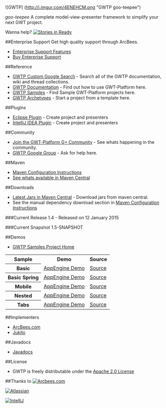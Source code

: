 ![GWTP] (http://i.imgur.com/4ENEHCM.png "GWTP goo-teepee")

*goo-teepee*
A complete model-view-presenter framework to simplify your next GWT project.

Wanna help? [![Stories in Ready](https://badge.waffle.io/arcbees/gwtp.png?label=ready&title=Ready)](https://waffle.io/arcbees/gwtp)

##Enterprise Support
Get high quality support through ArcBees.

* <a href="https://gwtp.arcbees.com">Enterprise Support Features</a>
* <a href="https://gwtp.arcbees.com/#buyPro">Buy Enterprise Support</a>

##Reference
* [GWTP Custom Google Search](http://www.google.com/cse/home?cx=011138278718949652927:5yuja8xc600) - Search all of the GWTP documentation, wiki and thread collections.
* [GWTP Documentation](http://dev.arcbees.com/gwtp/) - Find out how to use GWT-Platform here.
* [GWTP Samples](https://github.com/ArcBees/GWTP-Samples) - Find Sample GWT-Platform projects here.
* [GWTP Archetypes](https://github.com/ArcBees/ArcBees-tools/tree/master/archetypes) - Start a project from a template here.

##Plugins
* [Eclipse Plugin](https://github.com/ArcBees/gwtp-eclipse-plugin) - Create project and presenters
* [IntelliJ IDEA Plugin](https://github.com/ArcBees/gwtp-idea-plugin) - Create project and presenters

##Community
* [Join the GWT-Platform G+ Community](https://plus.google.com/communities/113139554133824081251) - See whats happening in the community.
* [GWTP Google Group](https://groups.google.com/forum/?fromgroups#!forum/gwt-platform) - Ask for help here.

##Maven
* [Maven Configuration Instructions](https://github.com/ArcBees/GWTP/wiki/Maven-Configuration)
* [See whats available in Maven Central](http://search.maven.org/#search%7Cga%7C1%7Ccom.gwtplatform)

##Downloads
* [Latest Jars in Maven Central](http://search.maven.org/#search%7Cga%7C1%7Ccom.gwtplatform) - Download jars from maven central.
* See the manual dependency download section in [Maven Configuration Instructions](https://github.com/ArcBees/GWTP/wiki/Maven-Configuration) 

###Current Release
1.4 - Released on 12 January 2015

###Current Snapshot
1.5-SNAPSHOT

##Demos
* [GWTP Samples Project Home](https://github.com/ArcBees/GWTP-Samples)
<table>
  <tr>
    <th>Sample</th>
    <th>Demo</th>
    <th>Source</th>
  </tr>
  <tr>
    <th>Basic</th>
    <td><a href="http://gwtp-sample-basic.appspot.com">AppEngine Demo</a></td>
    <td><a href="https://github.com/ArcBees/GWTP-Samples/tree/master/gwtp-samples/gwtp-sample-basic">Source</a></td>
  </tr>
  <tr>
    <th>Basic Spring</th>
    <td><a href="http://gwtp-sample-basic-spring.appspot.com">AppEngine Demo</a></td>
    <td><a href="https://github.com/ArcBees/GWTP-Samples/tree/master/gwtp-samples/gwtp-sample-basic-spring">Source</a></td>
  </tr>
  <tr>
    <th>Mobile</th>
    <td><a href="http://gwtp-sample-mobile.appspot.com">AppEngine Demo</a></td>
    <td><a href="https://github.com/ArcBees/GWTP-Samples/tree/master/gwtp-samples/gwtp-sample-mobile">Source</a></td>
  </tr>
  <tr>
    <th>Nested</th>
    <td><a href="http://gwtp-sample-nested.appspot.com">AppEngine Demo</a></td>
    <td><a href="https://github.com/ArcBees/GWTP-Samples/tree/master/gwtp-samples/gwtp-sample-nested">Source</a></td>
  </tr>
  <tr>
    <th>Tabs</th>
    <td><a href="http://gwtp-sample-tab.appspot.com">AppEngine Demo</a></td>
    <td><a href="https://github.com/ArcBees/GWTP-Samples/tree/master/gwtp-samples/gwtp-sample-tab">Source</a></td>
  </tr>
</table>

##Implementers
* [ArcBees.com](http://arcbees.com)
* [Jukito](http://jukito.arcbees.com/)

##Javadocs
* [Javadocs](http://arcbees.github.com/GWTP/javadoc/apidocs/index.html)

##License
* GWTP is freely distributable under the [Apache 2.0 License](http://www.apache.org/licenses/LICENSE-2.0.html)

##Thanks to
[![Arcbees.com](http://i.imgur.com/HDf1qfq.png)](http://arcbees.com)

[![Atlassian](http://i.imgur.com/BKkj8Rg.png)](https://www.atlassian.com/)

[![IntelliJ](https://lh6.googleusercontent.com/--QIIJfKrjSk/UJJ6X-UohII/AAAAAAAAAVM/cOW7EjnH778/s800/banner_IDEA.png)](http://www.jetbrains.com/idea/index.html)
